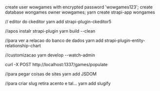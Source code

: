 create user wowgames with encrypted password 'wowgames123';
create database wongames owner wowgames;
yarn create strapi-app wongames

// editor do ckeditor
yarn add strapi-plugin-ckeditor5

//apos instalr strapi-plugin
yarn build --clean

//para ver a relacao do banco de dados
yarn add strapi-plugin-entity-relationship-chart

//customizacao
yarn develop --watch-admin

curl -X POST http://localhost:1337/games/populate

//para pegar coisas de sites
yarn add JSDOM

//para criar slug retira acento e tal...
yarn add slugify
